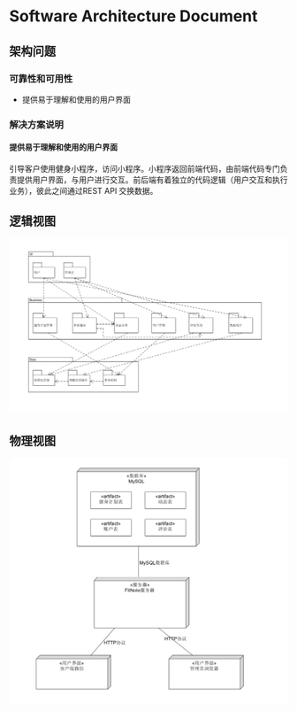 # Software Architecture Document

## 架构问题

### 可靠性和可用性

* 提供易于理解和使用的用户界面

### 解决方案说明

#### 提供易于理解和使用的用户界面

引导客户使用健身小程序，访问小程序。小程序返回前端代码，由前端代码专门负责提供用户界面，与用户进行交互。前后端有着独立的代码逻辑（用户交互和执行业务），彼此之间通过REST API 交换数据。

## 逻辑视图

![](../../Assets/logicView.jpg)

## 物理视图

![](../../Assets/physicalView.jpg)